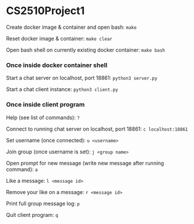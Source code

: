 # CS2510Project1

Create docker image & container and open bash:
` make `

Reset docker image & container:
` make clear `

Open bash shell on currently existing docker container:
` make bash `

### Once inside docker container shell

Start a chat server on localhost, port 18861:
` python3 server.py `

Start a chat client instance:
` python3 client.py `

### Once inside client program

Help (see list of commands):
` ? `

Connect to running chat server on localhost, port 18861:
` c localhost:18861 `

Set username (once connected):
` u <username> `

Join group (once username is set):
` j <group name> `

Open prompt for new message (write new message after running command):
` a `

Like a message:
` l <message id> `

Remove your like on a message:
` r <message id> `

Print full group message log:
` p `

Quit client program:
` q `
